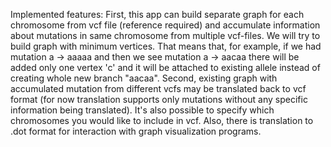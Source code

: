 Implemented features:
	First, this app can build separate graph for each chromosome from vcf file (reference required) and accumulate information about mutations in same chromosome from 
multiple vcf-files. We will try to build graph with minimum vertices. That means that, for example, if we had mutation a -> aaaaa and then
we see mutation a -> aacaa there will be added only one vertex 'c' and it will be attached to existing allele instead of creating whole new branch "aacaa".
	Second, existing graph with accumulated mutation from different vcfs may be translated back to vcf format (for now translation supports
only mutations without any specific information being translated). It's also possible to specify which chromosomes you would like to include in vcf.
Also, there is translation to .dot format for interaction with graph visualization programs. 
